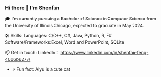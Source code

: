 ### Hi there 👋 I'm Shenfan
🎓 I'm currently pursuing a Bachelor of Science in Computer Science from the University of Illinois Chicago, expected to graduate in May 2024.

🛠 Skills:
Languages: C/C++, C#, Java, Python, R, F#
Software/Frameworks:Excel, Word and PowerPoint, SQLite

📫 Get in touch:
LinkedIn： https://www.linkedin.com/in/shenfan-feng-4006b6273/

- ⚡ Fun fact: Aiyu is a cute cat
<!--
**Zayn407/Zayn407** is a ✨ _special_ ✨ repository because its `README.md` (this file) appears on your GitHub profile.

Here are some ideas to get you started:

- 🔭 I’m currently working on ...
- 🌱 I’m currently learning ...
- 👯 I’m looking to collaborate on ...
- 🤔 I’m looking for help with ...
- 💬 Ask me about ...
- 📫 How to reach me: ...
- 😄 Pronouns: ...
- ⚡ Fun fact: ...
-->
